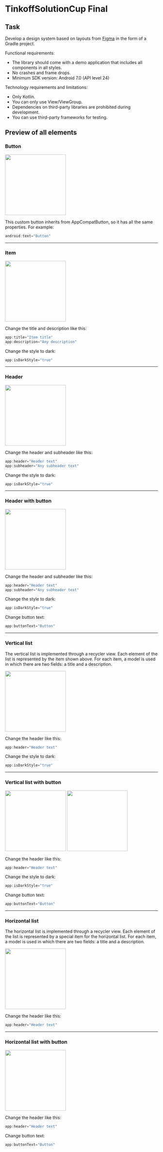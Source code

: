 # TinkoffSolutionCup Final

## Task

Develop a design system based on layouts from [Figma](https://www.figma.com/file/1NJhu9FkZwS5Km7WXtxkat/TinkoffSolutionCupFinal?node-id=0%3A1&t=h63EQX0QZD2TBLQM-1) in the form of a Gradle project.

Functional requirements:
- The library should come with a demo application that includes all components in all styles.
- No crashes and frame drops.
- Minimum SDK version: Android 7.0 (API level 24)

Technology requirements and limitations:
- Only Kotlin.
- You can only use View/ViewGroup.
- Dependencies on third-party libraries are prohibited during development.
- You can use third-party frameworks for testing.

## Preview of all elements
### Button
<img src="https://github.com/antonbadretdinov/TinkoffSolutionCup/blob/master/button.png" width="200">

This custom button inherits from AppCompatButton, so it has all the same properties. For example:
```Kotlin
android:text="Button"
```
---
### Item
<img src="https://github.com/antonbadretdinov/TinkoffSolutionCup/blob/master/items.png" width="200">

Change the title and description like this:
```Kotlin
app:title="Item title"
app:description="Any description"
```
Change the style to dark:
```Kotlin
app:isDarkStyle="true"
```
---
### Header
<img src="https://github.com/antonbadretdinov/TinkoffSolutionCup/blob/master/headers.png" width="200">

Change the header and subheader like this:
```Kotlin
app:header="Header text"
app:subheader="Any subheader text"
```
Change the style to dark:
```Kotlin
app:isDarkStyle="true"
```
---
### Header with button
<img src="https://github.com/antonbadretdinov/TinkoffSolutionCup/blob/master/buttonHeaders.png" width="200">

Change the header and subheader like this:
```Kotlin
app:header="Header text"
app:subheader="Any subheader text"
```
Change the style to dark:
```Kotlin
app:isDarkStyle="true"
```
Change button text:
```Kotlin
app:buttonText="Button"
```
---
### Vertical list
The vertical list is implemented through a recycler view. Each element of the list is represented by the item shown above. For each item, a model is used in which there are two fields: a title and a description.

<img src="https://github.com/antonbadretdinov/TinkoffSolutionCup/blob/master/verticalLists.png" width="200">

Change the header like this:
```Kotlin
app:header="Header text"
```
Change the style to dark:
```Kotlin
app:isDarkStyle="true"
```
---
### Vertical list with button
<img src="https://github.com/antonbadretdinov/TinkoffSolutionCup/blob/master/verticalButtonList1.png" width="200"> <img src="https://github.com/antonbadretdinov/TinkoffSolutionCup/blob/master/verticalButtonList2.png" width="200">

Change the header like this:
```Kotlin
app:header="Header text"
```
Change the style to dark:
```Kotlin
app:isDarkStyle="true"
```
Change button text:
```Kotlin
app:buttonText="Button"
```
---
### Horizontal list
The horizontal list is implemented through a recycler view. Each element of the list is represented by a special item for the horizontal list. For each item, a model is used in which there are two fields: a title and a description.

<img src="https://github.com/antonbadretdinov/TinkoffSolutionCup/blob/master/horizontalList.png" width="200">

Change the header like this:
```Kotlin
app:header="Header text"
```
---
### Horizontal list with button
<img src="https://github.com/antonbadretdinov/TinkoffSolutionCup/blob/master/HorizontalButtonList.png" width="200">

Change the header like this:
```Kotlin
app:header="Header text"
```
Change button text:
```Kotlin
app:buttonText="Button"
```
